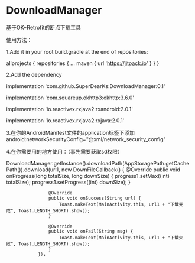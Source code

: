 # DownloadManager
基于OK+Retrofit的断点下载工具

使用方法：

1.Add it in your root build.gradle at the end of repositories:

allprojects {
		repositories {
			...
			maven { url 'https://jitpack.io' }
		}
	}
  
 2.Add the dependency
  
  implementation 'com.github.SuperDearKs:DownloadManager:0.1' 
  
  implementation 'com.squareup.okhttp3:okhttp:3.6.0' 
  
  implementation 'io.reactivex.rxjava2:rxandroid:2.0.1' 
  
  implementation 'io.reactivex.rxjava2:rxjava:2.0.1' 
  
  
3.在你的AndroidManifest文件的application标签下添加
  android:networkSecurityConfig="@xml/network_security_config"
  
4.在你需要用的地方使用：（事先需要获取sd权限）

 DownloadManager.getInstance().downloadPath(AppStoragePath.getCachePath()).download(url1, new DownFileCallback() {
                    @Override
                    public void onProgress(long totalSize, long downSize) {
                        progress1.setMax((int) totalSize);
                        progress1.setProgress((int) downSize);
                    }

                    @Override
                    public void onSuccess(String url) {
                        Toast.makeText(MainActivity.this, url1 + "下载完成", Toast.LENGTH_SHORT).show();
                    }

                    @Override
                    public void onFail(String msg) {
                        Toast.makeText(MainActivity.this, url1 + "下载失败", Toast.LENGTH_SHORT).show();
                    }
                });
